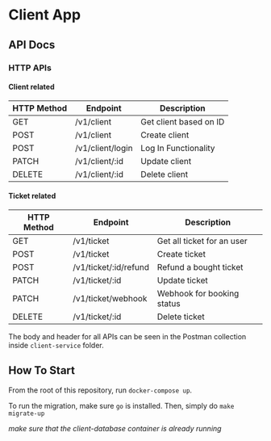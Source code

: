# Client App

## API Docs

### HTTP APIs

#### Client related

| HTTP Method | Endpoint | Description |
| ----------- | -------- | ----------- |
| GET | /v1/client | Get client based on ID |
| POST | /v1/client | Create client |
| POST | /v1/client/login | Log In Functionality |
| PATCH | /v1/client/:id | Update client |
| DELETE | /v1/client/:id | Delete client |

#### Ticket related
| HTTP Method | Endpoint | Description |
| ----------- | -------- | ----------- |
| GET | /v1/ticket | Get all ticket for an user |
| POST | /v1/ticket | Create ticket |
| POST | /v1/ticket/:id/refund | Refund a bought ticket |
| PATCH | /v1/ticket/:id | Update ticket |
| PATCH | /v1/ticket/webhook| Webhook for booking status |
| DELETE | /v1/ticket/:id | Delete ticket |

The body and header for all APIs can be seen in the Postman collection inside `client-service` folder.
## How To Start

From the root of this repository, run `docker-compose up`.

To run the migration, make sure `go` is installed. Then, simply do `make migrate-up`

_make sure that the client-database container is already running_
